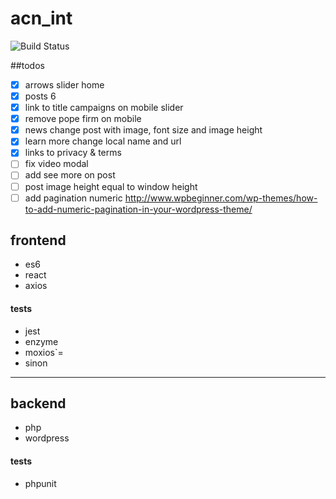# acn_int
![Build Status](https://semaphoreci.com/api/v1/developersoul/acn_int/branches/master/shields_badge.svg)

##todos
- [x] arrows slider home
- [x] posts 6 
- [x] link to title campaigns on mobile slider
- [x] remove pope firm on mobile
- [x] news change post with image, font size and image height
- [x] learn more change local name and url
- [x] links to privacy & terms
- [ ] fix video modal
- [ ] add see more on post
- [ ] post image height equal to window height
- [ ] add pagination numeric http://www.wpbeginner.com/wp-themes/how-to-add-numeric-pagination-in-your-wordpress-theme/

## frontend
- es6
- react
- axios

#### tests
- jest
- enzyme
- moxios`=
- sinon

---

## backend
- php
- wordpress

#### tests
- phpunit
